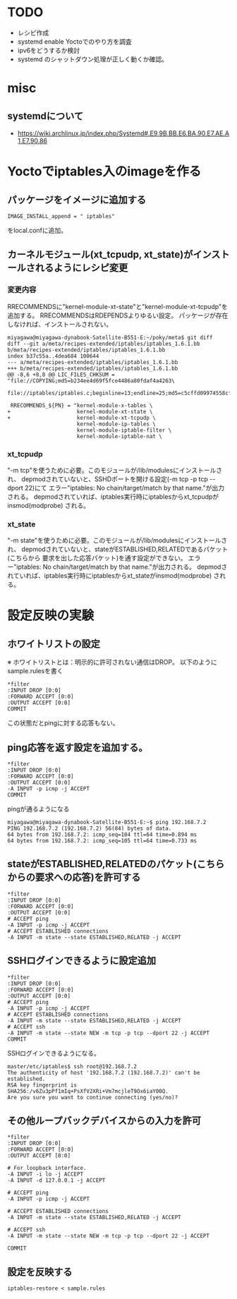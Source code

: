 # TODO
+ レシピ作成
+ systemd enable Yoctoでのやり方を調査
+ ipv6をどうするか検討
+ systemd のシャットダウン処理が正しく動くか確認。

# misc
## systemdについて
+ https://wiki.archlinux.jp/index.php/Systemd#.E9.9B.BB.E6.BA.90.E7.AE.A1.E7.90.86


# Yoctoでiptables入のimageを作る
## パッケージをイメージに追加する

```
IMAGE_INSTALL_append = " iptables"
```

をlocal.confに追加。

## カーネルモジュール(xt_tcpudp, xt_state)がインストールされるようにレシピ変更
### 変更内容

RRECOMMENDSに"kernel-module-xt-state"と"kernel-module-xt-tcpudp"を追加する。
RRECOMMENDSはRDEPENDSよりゆるい設定。
パッケージが存在しなければ、インストールされない。

```
miyagawa@miyagawa-dynabook-Satellite-B551-E:~/poky/meta$ git diff
diff --git a/meta/recipes-extended/iptables/iptables_1.6.1.bb b/meta/recipes-extended/iptables/iptables_1.6.1.bb
index b37c55a..4dea684 100644
--- a/meta/recipes-extended/iptables/iptables_1.6.1.bb
+++ b/meta/recipes-extended/iptables/iptables_1.6.1.bb
@@ -8,6 +8,8 @@ LIC_FILES_CHKSUM = "file://COPYING;md5=b234ee4d69f5fce4486a80fdaf4a4263\
                     file://iptables/iptables.c;beginline=13;endline=25;md5=c5cffd09974558cf27d0f763df2a12dc"
 
 RRECOMMENDS_${PN} = "kernel-module-x-tables \
+                     kernel-module-xt-state \
+                     kernel-module-xt-tcpudp \
                      kernel-module-ip-tables \
                      kernel-module-iptable-filter \
                      kernel-module-iptable-nat \
```

### xt_tcpudp
"-m tcp"を使うために必要。このモジュールが/lib/modulesにインストールされ、
depmodされていないと、SSHDポートを開ける設定(-m tcp -p tcp --dport 22)にて
エラー"iptables: No chain/target/match by that name."が出力される。
depmodされていれば、iptables実行時にiptablesからxt_tcpudpがinsmod(modprobe)
される。

### xt_state
"-m state"を使うために必要。このモジュールが/lib/modulesにインストールされ、
depmodされていないと、stateがESTABLISHED,RELATEDであるパケット(こちらから
要求を出した応答パケット)を通す設定ができない。
エラー"iptables: No chain/target/match by that name."が出力される。
depmodされていれば、iptables実行時にiptablesからxt_stateがinsmod(modprobe)
される。

# 設定反映の実験

## ホワイトリストの設定
※ ホワイトリストとは：明示的に許可されない通信はDROP。
以下のようにsample.rulesを書く

```
*filter
:INPUT DROP [0:0]
:FORWARD ACCEPT [0:0]
:OUTPUT ACCEPT [0:0]
COMMIT
```

この状態だとpingに対する応答もない。

## ping応答を返す設定を追加する。

```
*filter
:INPUT DROP [0:0]
:FORWARD ACCEPT [0:0]
:OUTPUT ACCEPT [0:0]
-A INPUT -p icmp -j ACCEPT
COMMIT
```

pingが通るようになる

```
miyagawa@miyagawa-dynabook-Satellite-B551-E:~$ ping 192.168.7.2
PING 192.168.7.2 (192.168.7.2) 56(84) bytes of data.
64 bytes from 192.168.7.2: icmp_seq=104 ttl=64 time=0.894 ms
64 bytes from 192.168.7.2: icmp_seq=105 ttl=64 time=0.733 ms
```

## stateがESTABLISHED,RELATEDのパケット(こちらからの要求への応答)を許可する

```
*filter
:INPUT DROP [0:0]
:FORWARD ACCEPT [0:0]
:OUTPUT ACCEPT [0:0]
# ACCEPT ping
-A INPUT -p icmp -j ACCEPT
# ACCEPT ESTABLISHED connections
-A INPUT -m state --state ESTABLISHED,RELATED -j ACCEPT
```

## SSHログインできるように設定追加

```
*filter
:INPUT DROP [0:0]
:FORWARD ACCEPT [0:0]
:OUTPUT ACCEPT [0:0]
# ACCEPT ping
-A INPUT -p icmp -j ACCEPT
# ACCEPT ESTABLISHED connections
-A INPUT -m state --state ESTABLISHED,RELATED -j ACCEPT
# ACCEPT ssh
-A INPUT -m state --state NEW -m tcp -p tcp --dport 22 -j ACCEPT
COMMIT
```

SSHログインできるようになる。

```
master/etc/iptables$ ssh root@192.168.7.2
The authenticity of host '192.168.7.2 (192.168.7.2)' can't be established.
RSA key fingerprint is SHA256:/v6Zu3pPf1mIq+PsXfV2XRi+Vm7mcjleT9Ox6iaY00Q.
Are you sure you want to continue connecting (yes/no)? 
```

## その他ループバックデバイスからの入力を許可

```
*filter
:INPUT DROP [0:0]
:FORWARD ACCEPT [0:0]
:OUTPUT ACCEPT [0:0]
             
# For loopback interface.        
-A INPUT -i lo -j ACCEPT        
-A INPUT -d 127.0.0.1 -j ACCEPT                        
                                                       
# ACCEPT ping                                                   
-A INPUT -p icmp -j ACCEPT                                      
                                                                
# ACCEPT ESTABLISHED connections                                
-A INPUT -m state --state ESTABLISHED,RELATED -j ACCEPT
                                                                
# ACCEPT ssh                                                    
-A INPUT -m state --state NEW -m tcp -p tcp --dport 22 -j ACCEPT
      
COMMIT
```

## 設定を反映する

```
iptables-restore < sample.rules
```

 


